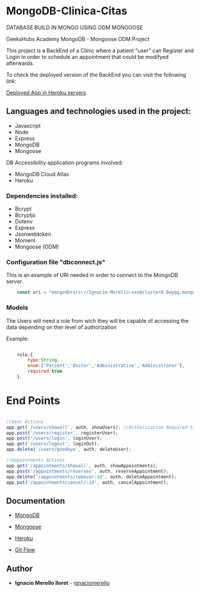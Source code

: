 # MongoDB-Clinica-Citas
DATABASE BUILD IN MONGO USING ODM MONGOOSE


GeeksHubs Academy MongoDB - Mongoose ODM Project

This project is a BackEnd of a Clinic where a patient "user" can Register and Login in order to schedule an appointment that could be modifyed afterwards.


To check the deployed version of the BackEnd you can visit the following link:

[Deployed App in Heroku servers](https://clinic-appointments-mongodb.herokuapp.com/)




## Languages and technologies used in the project:

* Javascript
* Node
* Express
* MongoDB
* Mongoose

DB Accessibility application programs involved:
* MongoDB Cloud Atlas
* Heroku




### Dependencies installed:

- Bcrypt
- Bcryptjs
- Dotenv
- Express
- Jsonwebtoken
- Moment
- Mongoose (ODM)


### Configuration file "dbconnect.js"

This is an example of URI needed in order to connect to the MongoDB server.  

```js
    const uri = "mongodb+srv://Ignacio-Merello:xxx@cluster0.8wyqg.mongodb.net/xxx?retryWrites=true&w=majority";
```

### Models

The Users will need a role from wich they will be capable of accessing the data depending on ther level of authorization

Example:

```js

    role:{
        type:String,
        enum:['Patient','Doctor','Administrative','Administrator'],
        required:true
    },

```

# End Points

```js

//User Actions
app.get('/users/showall', auth, showUsers); //Authorization Required to Access to the Users Registered
app.post('/users/register', registerUser);
app.post('/users/login', loginUser);
app.get('/users/logout', loginOut);
app.delete('/users/goodbye', auth, deleteUser);

//Appointments Actions
app.get('/appointments/showall', auth, showAppointments);
app.post('/appointments/reserves', auth, reserveAppointment);
app.delete('/appointments/remove/:id', auth, deleteAppointment);
app.put('/appointments/cancel/:id', auth, cancelAppointment);
```






## Documentation

- [MongoDB](https://docs.mongodb.com/)
- [Mongoose](https://mongoosejs.com/docs/guide.html)

- [Heroku](https://devcenter.heroku.com/articles/getting-started-with-nodejs
)

- [Git Flow](https://danielkummer.github.io/git-flow-cheatsheet/)


## Author 

* **Ignacio Merello lloret** - [ignaciomerello](https://github.com/ignaciomerello)

